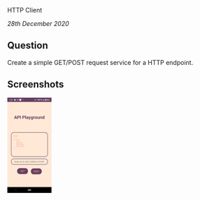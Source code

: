 HTTP Client

_28th December 2020_

## Question

Create a simple GET/POST request service for a HTTP endpoint.

## Screenshots

<p align="start">
  <img src="Screenshot_1.png" width="20%">
</p>
